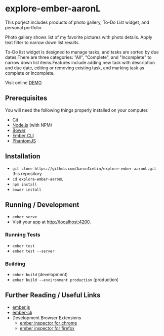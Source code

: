 # explore-ember-aaronL

This porject includes products of photo gallery, To-Do List widget, and personal portfolio. 

Photo gallery shows list of my favorite pictures with photo details. Apply text filter to narrow down list results.

To-Do list widget is designed to manage tasks, and tasks are sorted by due dates.There are three categories: "All", "Complete", and "Incomplete" to narrow down list items.Features include adding new task with description and due date,
editing or removing existing task, and marking task as complete or incomplete.

Visit online [DEMO](https://aaronicelin.github.io/explore-ember-aaronL/)

## Prerequisites

You will need the following things properly installed on your computer.

* [Git](https://git-scm.com/)
* [Node.js](https://nodejs.org/) (with NPM)
* [Bower](https://bower.io/)
* [Ember CLI](https://ember-cli.com/)
* [PhantomJS](http://phantomjs.org/)

## Installation

* `git clone https://github.com/AaronIceLin/explore-ember-aaronL.git` this repository
* `cd explore-ember-aaronL`
* `npm install`
* `bower install`

## Running / Development

* `ember serve`
* Visit your app at [http://localhost:4200](http://localhost:4200).

### Running Tests

* `ember test`
* `ember test --server`

### Building

* `ember build` (development)
* `ember build --environment production` (production)

## Further Reading / Useful Links

* [ember.js](http://emberjs.com/)
* [ember-cli](https://ember-cli.com/)
* Development Browser Extensions
  * [ember inspector for chrome](https://chrome.google.com/webstore/detail/ember-inspector/bmdblncegkenkacieihfhpjfppoconhi)
  * [ember inspector for firefox](https://addons.mozilla.org/en-US/firefox/addon/ember-inspector/)
